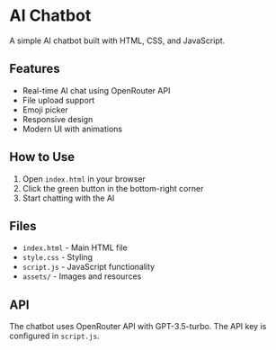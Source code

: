 # AI Chatbot

A simple AI chatbot built with HTML, CSS, and JavaScript.

## Features

- Real-time AI chat using OpenRouter API
- File upload support
- Emoji picker
- Responsive design
- Modern UI with animations

## How to Use

1. Open `index.html` in your browser
2. Click the green button in the bottom-right corner
3. Start chatting with the AI

## Files

- `index.html` - Main HTML file
- `style.css` - Styling
- `script.js` - JavaScript functionality
- `assets/` - Images and resources

## API

The chatbot uses OpenRouter API with GPT-3.5-turbo. The API key is configured in `script.js`.
 